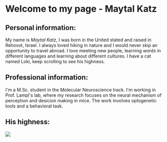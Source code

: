 # Welcome to my page - Maytal Katz



## Personal information:
My name is *Maytal Katz*, I was born in the United stated and raised in Rehovot, Israel. I always loved hiking in nature and I would never skip an opportunity to travel abroad. I love meeting new people, learning words in different languages and learning about different cultures.
I have a cat named Loki, keep scrolling to see his highness.




## Professional information:
I'm a M.Sc. student in the Molecular Neuroscience track. I'm working in Prof. Lampl's lab, where my research focuses on the neural mechanism of perception and desicion making in mice. The work involves optogenetic tools and a behavioral task.



## His highness:

![](https://github.com/user-attachments/assets/eb4e2484-082e-4b8a-b695-8f4e40bba054)
